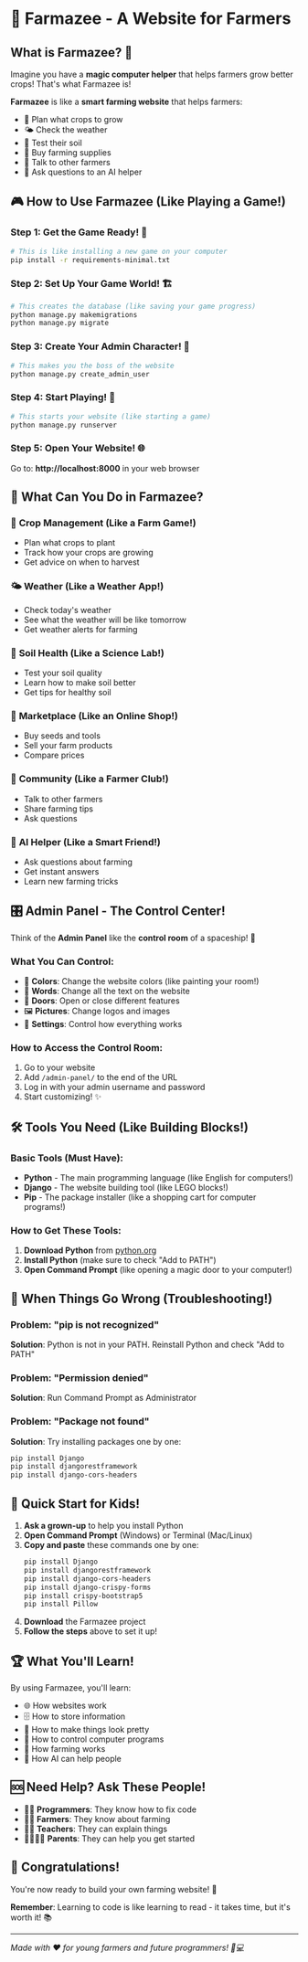 # 🌾 Farmazee - A Website for Farmers

## What is Farmazee? 🤔

Imagine you have a **magic computer helper** that helps farmers grow better crops! That's what Farmazee is!

**Farmazee** is like a **smart farming website** that helps farmers:
- 🌱 Plan what crops to grow
- 🌤️ Check the weather
- 🧪 Test their soil
- 🛒 Buy farming supplies
- 👥 Talk to other farmers
- 🤖 Ask questions to an AI helper

## 🎮 How to Use Farmazee (Like Playing a Game!)

### Step 1: Get the Game Ready! 🎯
```bash
# This is like installing a new game on your computer
pip install -r requirements-minimal.txt
```

### Step 2: Set Up Your Game World! 🏗️
```bash
# This creates the database (like saving your game progress)
python manage.py makemigrations
python manage.py migrate
```

### Step 3: Create Your Admin Character! 👑
```bash
# This makes you the boss of the website
python manage.py create_admin_user
```

### Step 4: Start Playing! 🚀
```bash
# This starts your website (like starting a game)
python manage.py runserver
```

### Step 5: Open Your Website! 🌐
Go to: **http://localhost:8000** in your web browser

## 🎨 What Can You Do in Farmazee?

### 🌱 **Crop Management** (Like a Farm Game!)
- Plan what crops to plant
- Track how your crops are growing
- Get advice on when to harvest

### 🌤️ **Weather** (Like a Weather App!)
- Check today's weather
- See what the weather will be like tomorrow
- Get weather alerts for farming

### 🧪 **Soil Health** (Like a Science Lab!)
- Test your soil quality
- Learn how to make soil better
- Get tips for healthy soil

### 🛒 **Marketplace** (Like an Online Shop!)
- Buy seeds and tools
- Sell your farm products
- Compare prices

### 👥 **Community** (Like a Farmer Club!)
- Talk to other farmers
- Share farming tips
- Ask questions

### 🤖 **AI Helper** (Like a Smart Friend!)
- Ask questions about farming
- Get instant answers
- Learn new farming tricks

## 🎛️ Admin Panel - The Control Center!

Think of the **Admin Panel** like the **control room** of a spaceship! 🚀

### What You Can Control:
- 🎨 **Colors**: Change the website colors (like painting your room!)
- 📝 **Words**: Change all the text on the website
- 🚪 **Doors**: Open or close different features
- 🖼️ **Pictures**: Change logos and images
- 🔧 **Settings**: Control how everything works

### How to Access the Control Room:
1. Go to your website
2. Add `/admin-panel/` to the end of the URL
3. Log in with your admin username and password
4. Start customizing! ✨

## 🛠️ Tools You Need (Like Building Blocks!)

### Basic Tools (Must Have):
- **Python** - The main programming language (like English for computers!)
- **Django** - The website building tool (like LEGO blocks!)
- **Pip** - The package installer (like a shopping cart for computer programs!)

### How to Get These Tools:
1. **Download Python** from [python.org](https://python.org)
2. **Install Python** (make sure to check "Add to PATH")
3. **Open Command Prompt** (like opening a magic door to your computer!)

## 🚨 When Things Go Wrong (Troubleshooting!)

### Problem: "pip is not recognized"
**Solution**: Python is not in your PATH. Reinstall Python and check "Add to PATH"

### Problem: "Permission denied"
**Solution**: Run Command Prompt as Administrator

### Problem: "Package not found"
**Solution**: Try installing packages one by one:
```bash
pip install Django
pip install djangorestframework
pip install django-cors-headers
```

## 🎯 Quick Start for Kids!

1. **Ask a grown-up** to help you install Python
2. **Open Command Prompt** (Windows) or Terminal (Mac/Linux)
3. **Copy and paste** these commands one by one:
   ```bash
   pip install Django
   pip install djangorestframework
   pip install django-cors-headers
   pip install django-crispy-forms
   pip install crispy-bootstrap5
   pip install Pillow
   ```
4. **Download** the Farmazee project
5. **Follow the steps** above to set it up!

## 🏆 What You'll Learn!

By using Farmazee, you'll learn:
- 🌐 How websites work
- 🗄️ How to store information
- 🎨 How to make things look pretty
- 🔧 How to control computer programs
- 🌾 How farming works
- 🤖 How AI can help people

## 🆘 Need Help? Ask These People!

- 👨‍💻 **Programmers**: They know how to fix code
- 👨‍🌾 **Farmers**: They know about farming
- 👨‍🏫 **Teachers**: They can explain things
- 👨‍👩‍👧‍👦 **Parents**: They can help you get started

## 🎉 Congratulations!

You're now ready to build your own farming website! 🌟

**Remember**: Learning to code is like learning to read - it takes time, but it's worth it! 📚

---

*Made with ❤️ for young farmers and future programmers! 🌱💻*
